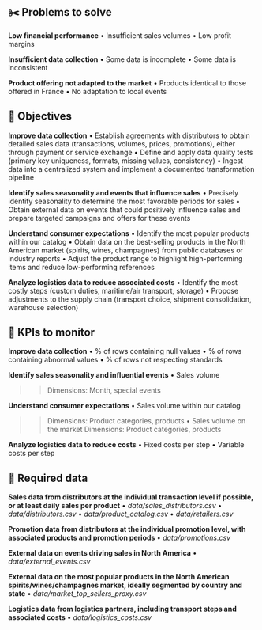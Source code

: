 ## ✂️ Problems to solve

**Low financial performance**
• Insufficient sales volumes
• Low profit margins

**Insufficient data collection**
• Some data is incomplete
• Some data is inconsistent

**Product offering not adapted to the market**
• Products identical to those offered in France
• No adaptation to local events

## 🎯 Objectives

**Improve data collection**
• Establish agreements with distributors to obtain detailed sales data (transactions, volumes, prices, promotions), either through payment or service exchange
• Define and apply data quality tests (primary key uniqueness, formats, missing values, consistency)
• Ingest data into a centralized system and implement a documented transformation pipeline

**Identify sales seasonality and events that influence sales**
• Precisely identify seasonality to determine the most favorable periods for sales
• Obtain external data on events that could positively influence sales and prepare targeted campaigns and offers for these events

**Understand consumer expectations**
• Identify the most popular products within our catalog
• Obtain data on the best-selling products in the North American market (spirits, wines, champagnes) from public databases or industry reports
• Adjust the product range to highlight high-performing items and reduce low-performing references

**Analyze logistics data to reduce associated costs**
• Identify the most costly steps (custom duties, maritime/air transport, storage)
• Propose adjustments to the supply chain (transport choice, shipment consolidation, warehouse selection)

## 🔢 KPIs to monitor

**Improve data collection**
• % of rows containing null values
• % of rows containing abnormal values
• % of rows not respecting standards

**Identify sales seasonality and influential events**
• Sales volume
>> Dimensions: Month, special events

**Understand consumer expectations**
• Sales volume within our catalog
>> Dimensions: Product categories, products
• Sales volume on the market
>> Dimensions: Product categories, products

**Analyze logistics data to reduce costs**
• Fixed costs per step
• Variable costs per step

## 💽 Required data

**Sales data from distributors at the individual transaction level if possible, or at least daily sales per product**
• *data/sales_distributors.csv*
• *data/distributors.csv*
• *data/product_catalog.csv*
• *data/retailers.csv*

**Promotion data from distributors at the individual promotion level, with associated products and promotion periods**
• *data/promotions.csv*

**External data on events driving sales in North America**
• *data/external_events.csv*

**External data on the most popular products in the North American spirits/wines/champagnes market, ideally segmented by country and state**
• *data/market_top_sellers_proxy.csv*

**Logistics data from logistics partners, including transport steps and associated costs**
• *data/logistics_costs.csv*
